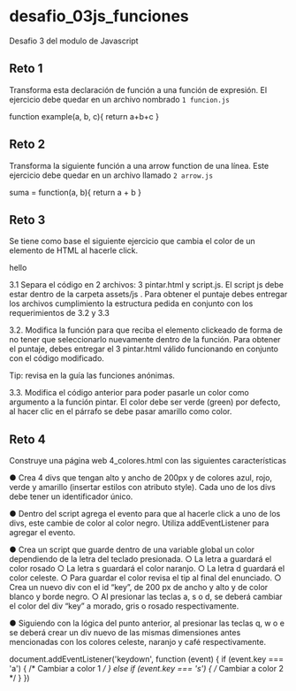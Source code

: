 # desafio_03js_funciones
Desafio 3 del modulo de Javascript

## Reto 1
Transforma esta declaración de función a una función de expresión. El ejercicio debe quedar en un archivo nombrado `1 funcion.js`

function example(a, b, c){
    return a+b+c
}

## Reto 2
Transforma la siguiente función a una arrow function de una línea. Este ejercicio debe quedar en un archivo llamado `2 arrow.js` 

suma = function(a, b){
    return a + b
}
## Reto 3
Se tiene como base el siguiente ejercicio que cambia el color de un elemento de HTML al hacerle click. 

<div id="ele1"> hello </div>

<script>
function pintar(){
    ele = document.getElementById("ele1")
    ele.style.backgroundColor = 'yellow'
}
    ele = document.getElementById("ele1")
    ele.addEventListener("click", pintar);
</script>

3.1 Separa el código en 2 archivos: 3 pintar.html y script.js. El script js debe estar dentro de la carpeta assets/js . Para obtener el puntaje debes entregar los archivos cumplimiento la estructura pedida en conjunto con los requerimientos de 3.2 y 3.3

3.2. Modifica la función para que reciba el elemento clickeado de forma de no tener que seleccionarlo nuevamente dentro de la función. Para obtener el puntaje, debes entregar el 3 pintar.html válido funcionando en conjunto con el código modificado.

Tip: revisa en la guía las funciones anónimas.

3.3. Modifica el código anterior para poder pasarle un color como argumento a la función pintar. El color debe ser verde (green) por defecto, al hacer clic en el párrafo se debe pasar amarillo como color. 

## Reto 4
Construye una página web 4_colores.html con las siguientes características

● Crea 4 divs que tengan alto y ancho de 200px y de colores azul, rojo, verde y amarillo (insertar estilos con atributo style). Cada uno de los divs debe tener un identificador único.

● Dentro del script agrega el evento para que al hacerle click a uno de los divs, este cambie de color al color negro. Utiliza addEventListener para agregar el evento.

● Crea un script que guarde dentro de una variable global un color dependiendo de la letra del teclado presionada. 
    ○ La letra a guardará el color rosado
    ○ La letra s guardará el color naranjo.
    ○ La letra d guardará el color celeste.
    ○ Para guardar el color revisa el tip al final del enunciado.
    ○ Crea un nuevo div con el id “key”, de 200 px de ancho y alto y de color blanco y borde negro.
    ○ Al presionar las teclas a, s o d, se deberá cambiar el color del div “key” a morado, gris o rosado respectivamente.

● Siguiendo con la lógica del punto anterior, al presionar las teclas q, w o e se deberá crear un div nuevo de las mismas dimensiones antes mencionadas con los colores celeste, naranjo y café respectivamente.

document.addEventListener('keydown', function (event) {
    if (event.key === 'a') {
        /* Cambiar a color 1 */
    } else if (event.key === 's') {
        /* Cambiar a color 2 */
    }
})
